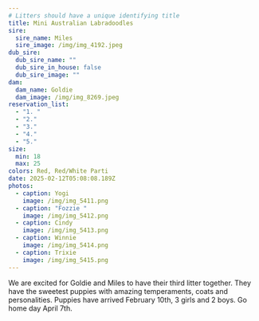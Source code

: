 ```yaml
---
# Litters should have a unique identifying title
title: Mini Australian Labradoodles
sire:
  sire_name: Miles
  sire_image: /img/img_4192.jpeg
dub_sire:
  dub_sire_name: ""
  dub_sire_in_house: false
  dub_sire_image: ""
dam:
  dam_name: Goldie
  dam_image: /img/img_8269.jpeg
reservation_list:
  - "1. "
  - "2."
  - "3."
  - "4."
  - "5."
size:
  min: 18
  max: 25
colors: Red, Red/White Parti
date: 2025-02-12T05:08:08.189Z
photos:
  - caption: Yogi
    image: /img/img_5411.png
  - caption: "Fozzie "
    image: /img/img_5412.png
  - caption: Cindy
    image: /img/img_5413.png
  - caption: Winnie
    image: /img/img_5414.png
  - caption: Trixie
    image: /img/img_5415.png
---
```

We are excited for Goldie and Miles to have their third litter together. They have the sweetest puppies with amazing temperaments, coats and personalities. Puppies have arrived February 10th, 3 girls and 2 boys. Go home day April 7th.